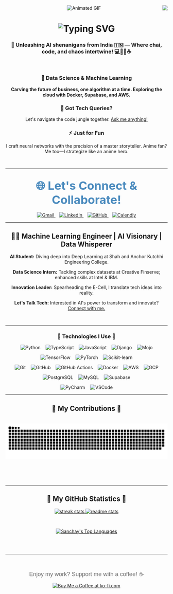 <img align="right" src="https://visitor-badge.laobi.icu/badge?page_id=Sanchay-T.Sanchay-T" />

<div align="center">
  <img src="https://i.postimg.cc/nLfstxZz/R.gif" alt="Animated GIF" />
  
  <h1>
      <img src="https://readme-typing-svg.herokuapp.com/?font=Righteous&size=30&center=true&vCenter=true&width=600&height=70&duration=4000&lines=Zooming+through+the+cosmos...;It's+Sanchay+Thalnerkar+dropping+in!+👋" alt="Typing SVG" />
  </h1>
</div>


<h3 align="center">
  🌟 Unleashing AI shenanigans from India 🇮🇳 — Where chai, code, and chaos intertwine! 💻🤹‍♂️☕
</h3>

<br/>

<div align="center">
  <h3>🔭 Data Science & Machine Learning</h3>
  <p><strong>Carving the future of business, one algorithm at a time. Exploring the cloud with Docker, Supabase, and AWS.</strong></p>

  <h3>💬 Got Tech Queries?</h3>
  <p>Let's navigate the code jungle together. <a href="https://github.com/Sanchay-T/Sanchay-T/issues">Ask me anything!</a></p>

  <h3>⚡ Just for Fun</h3>
  <p>I craft neural networks with the precision of a master storyteller. Anime fan? Me too—I strategize like an anime hero.</p>
</div>
 
<br/>
<hr/>
 
<h2 align="center">
  <span style="font-size:36px; font-weight:bold; color:#4b8bbe;">🌐 Let's Connect & Collaborate!</span>
</h2>

<p align="center">
  <!-- Gmail -->
  <a href="mailto:thalnerkarsanchay17@gmail.com">
    <img height="40" src="https://www.vectorlogo.zone/logos/gmail/gmail-icon.svg" alt="Gmail" />
  </a>
  &nbsp;&nbsp;
  <!-- LinkedIn -->
  <a href="https://www.linkedin.com/in/sanchay-thalnerkar-0b8a47215/" target="_blank">
    <img height="40" src="https://www.vectorlogo.zone/logos/linkedin/linkedin-icon.svg" alt="LinkedIn" />
  </a>
  &nbsp;&nbsp;
  <!-- GitHub -->
  <a href="https://github.com/Sanchay-T" target="_blank">
    <img height="40" src="https://www.vectorlogo.zone/logos/github/github-icon.svg" alt="GitHub" />
  </a>
  &nbsp;&nbsp;
  <!-- Calendly -->
  <a href="https://cal.com/sanchay-sachin-thalnerkar-k4acm3/15min" target="_blank">
    <img height="40" src="https://cal.com/logo-white.svg" alt="Calendly" />
  </a>
</p>


<hr/>


 <!-- About Me Section -->
<div align="center">
  <h2>👨‍🚀 Machine Learning Engineer | AI Visionary | Data Whisperer</h2>
  
  <p><strong>AI Student:</strong> Diving deep into Deep Learning at Shah and Anchor Kutchhi Engineering College.</p>
  <p><strong>Data Science Intern:</strong> Tackling complex datasets at Creative Finserve; enhanced skills at Intel & IBM.</p>
  <p><strong>Innovation Leader:</strong> Spearheading the E-Cell, I translate tech ideas into reality.</p>
  <p><strong>Let's Talk Tech:</strong> Interested in AI's power to transform and innovate? <a href="https://github.com/Sanchay-T">Connect with me.</a></p>
</div>

<br/>
<hr/>


<h3 align="center">🔨 Technologies I Use 🔨</h3>

<p align="center">
  <!-- Row 1 -->
  <img src="https://skillicons.dev/icons?i=python" width="40" height="40" alt="Python"/>&nbsp;&nbsp;&nbsp;
  <img src="https://skillicons.dev/icons?i=typescript" width="40" height="40" alt="TypeScript"/>&nbsp;&nbsp;&nbsp;
  <img src="https://skillicons.dev/icons?i=javascript" width="40" height="40" alt="JavaScript"/>&nbsp;&nbsp;&nbsp;
  <img src="https://skillicons.dev/icons?i=django" width="40" height="40" alt="Django"/>&nbsp;&nbsp;&nbsp;
  <img src="https://i.postimg.cc/FsWGR5Sx/Mojo.png" width="40" height="40" alt="Mojo"/>
</p>

<p align="center">
  <!-- Row 2 -->
  <img src="https://skillicons.dev/icons?i=tensorflow" width="40" height="40" alt="TensorFlow"/>&nbsp;&nbsp;&nbsp;
  <img src="https://skillicons.dev/icons?i=pytorch" width="40" height="40" alt="PyTorch"/>&nbsp;&nbsp;&nbsp;
  <img src="https://skillicons.dev/icons?i=sklearn" width="40" height="40" alt="Scikit-learn"/>
</p>

<p align="center">
  <!-- Row 3 -->
  <img src="https://skillicons.dev/icons?i=git" width="40" height="40" alt="Git"/>&nbsp;&nbsp;&nbsp;
  <img src="https://skillicons.dev/icons?i=github" width="40" height="40" alt="GitHub"/>&nbsp;&nbsp;&nbsp;
  <img src="https://skillicons.dev/icons?i=githubactions" width="40" height="40" alt="GitHub Actions"/>&nbsp;&nbsp;&nbsp;
  <img src="https://skillicons.dev/icons?i=docker" width="40" height="40" alt="Docker"/>&nbsp;&nbsp;&nbsp;
  <img src="https://skillicons.dev/icons?i=aws" width="40" height="40" alt="AWS"/>&nbsp;&nbsp;&nbsp;
  <img src="https://skillicons.dev/icons?i=gcp" width="40" height="40" alt="GCP"/>
</p>

<p align="center">
  <!-- Row 4 -->
  <img src="https://skillicons.dev/icons?i=postgres" width="40" height="40" alt="PostgreSQL"/>&nbsp;&nbsp;&nbsp;
  <img src="https://skillicons.dev/icons?i=mysql" width="40" height="40" alt="MySQL"/>&nbsp;&nbsp;&nbsp;
  <img src="https://skillicons.dev/icons?i=supabase" width="40" height="40" alt="Supabase"/>
</p>

<p align="center">
  <!-- Row 5 -->
  <img src="https://skillicons.dev/icons?i=pycharm" width="40" height="40" alt="PyCharm"/>&nbsp;&nbsp;&nbsp;
  <img src="https://skillicons.dev/icons?i=vscode" width="40" height="40" alt="VSCode"/>
</p>

<hr/>

<div align="center">
  <h2>🐍 My Contributions 🐍</h2>
  <br>
  <img alt="snake eating my contributions" src="https://raw.githubusercontent.com/Sanchay-T/Sanchay-T/output/github-contribution-grid-snake.svg" />
  
  <br/><br/><br/>
</div>

<hr/>

<h2 align="center">🔢 My GitHub Statistics 🔢</h2>

<p align="center">
  <a href="https://github.com/Sanchay-T">
    <img width="390" src="https://github-readme-streak-stats-salesp07.vercel.app/?user=Sanchay-T&count_private=true&theme=react&border_radius=10" alt="streak stats"/>
  </a>
  <a href="https://github.com/Sanchay-T">
  <img width=390 src="https://github-readme-stats-salesp07.vercel.app/api?username=Sanchay-T&count_private=true&show_icons=true&theme=react&rank_icon=github&border_radius=10" alt="readme stats" />
  </a>
</p>

<p align="center">
  <!-- Spacing between cards -->
  <br/>
</p>

<p align="center">
  <a href="https://github.com/Sanchay-T">
    <img width="390" src="https://github-readme-stats.vercel.app/api/top-langs/?username=Sanchay-T&theme=react&border_radius=10&langs_count=8&layout=compact&include_repo=GPT4O,LlamaIndex-MongoDB-TruLens,CypherSol,Python_Streamlit_Vectara,JARVIS,SuperAGI,Overdraft,Auto-GPT-Forge,Echo,Ivy-Octernships-ML,Research-Agent,EXPAT,evals,ParkingSpot,cert-issuer,Facial-Recognition,surround_vehicles_awareness" alt="Sanchay's Top Languages" />
  </a>
</p>



<br/><br/>

<hr/>

<br/>

<div align="center">
    <p style="font-size:18px; color:#6d6d6d; font-family:Arial, sans-serif; margin-bottom:10px;">
        Enjoy my work? Support me with a coffee! ☕
    </p>
    <a href='ko-fi.com/sanchay' target='_blank'>
        <img height='50' style='border:0px; height:50px;' src='https://storage.ko-fi.com/cdn/kofi1.png?v=3' alt='Buy Me a Coffee at ko-fi.com' />
    </a>
</div>

<br/>


